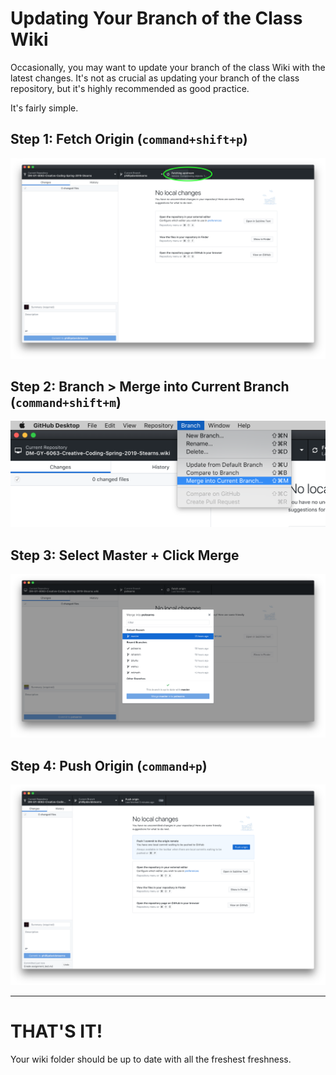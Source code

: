 # Updating Your Branch of the Class Wiki

Occasionally, you may want to update your branch of the class Wiki with the latest changes. It's not as crucial as updating your branch of the class repository, but it's highly recommended as good practice.

It's fairly simple.

## Step 1: Fetch Origin (`command+shift+p`)

![](images/01-fetch-origin.png)

## Step 2: Branch > Merge into Current Branch (`command+shift+m`)

![](images/02-merge-into.png)

## Step 3: Select Master + Click Merge

![](images/03-merge-master.png)

## Step 4: Push Origin (`command+p`)

![](images/20-push.png)

---

# THAT'S IT!

Your wiki folder should be up to date with all the freshest freshness.
